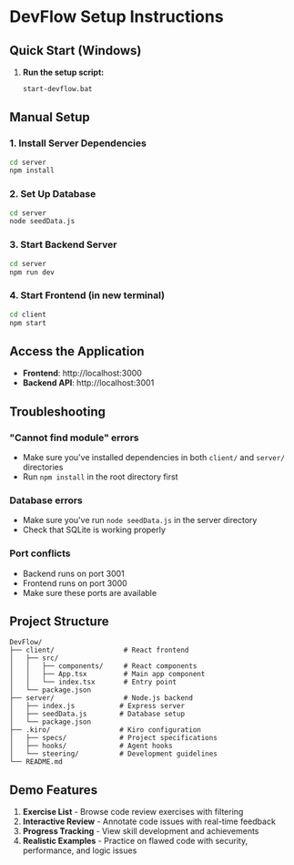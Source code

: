 # DevFlow Setup Instructions

## Quick Start (Windows)

1. **Run the setup script:**
   ```bash
   start-devflow.bat
   ```

## Manual Setup

### 1. Install Server Dependencies
```bash
cd server
npm install
```

### 2. Set Up Database
```bash
cd server
node seedData.js
```

### 3. Start Backend Server
```bash
cd server
npm run dev
```

### 4. Start Frontend (in new terminal)
```bash
cd client
npm start
```

## Access the Application

- **Frontend**: http://localhost:3000
- **Backend API**: http://localhost:3001

## Troubleshooting

### "Cannot find module" errors
- Make sure you've installed dependencies in both `client/` and `server/` directories
- Run `npm install` in the root directory first

### Database errors
- Make sure you've run `node seedData.js` in the server directory
- Check that SQLite is working properly

### Port conflicts
- Backend runs on port 3001
- Frontend runs on port 3000
- Make sure these ports are available

## Project Structure

```
DevFlow/
├── client/                 # React frontend
│   ├── src/
│   │   ├── components/     # React components
│   │   ├── App.tsx         # Main app component
│   │   └── index.tsx       # Entry point
│   └── package.json
├── server/                 # Node.js backend
│   ├── index.js           # Express server
│   ├── seedData.js        # Database setup
│   └── package.json
├── .kiro/                 # Kiro configuration
│   ├── specs/             # Project specifications
│   ├── hooks/             # Agent hooks
│   └── steering/          # Development guidelines
└── README.md
```

## Demo Features

1. **Exercise List** - Browse code review exercises with filtering
2. **Interactive Review** - Annotate code issues with real-time feedback
3. **Progress Tracking** - View skill development and achievements
4. **Realistic Examples** - Practice on flawed code with security, performance, and logic issues